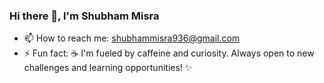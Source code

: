 ### Hi there 👋, I'm Shubham Misra

<!--
**Sam-Orion/Sam-Orion** is a ✨ _special_ ✨ repository because its `README.md` (this file) appears on your GitHub profile.

Here are some ideas to get you started:

- 🔭 I’m currently working on ...
- 🌱 I’m currently learning ...
- 👯 I’m looking to collaborate on ...
- 🤔 I’m looking for help with ...
- 💬 Ask me about ...
- 📫 How to reach me: ...
- 😄 Pronouns: ...
- ⚡ Fun fact: ...
-->
- 📫 How to reach me: shubhammisra936@gmail.com
- ⚡ Fun fact: ☕ I'm fueled by caffeine and curiosity. Always open to new challenges and learning opportunities! ✨
